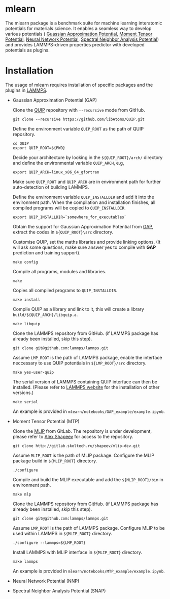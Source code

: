 # mlearn

The mlearn package is a benchmark suite for machine learning interatomic 
potentials for materials science. It enables a seamless way to develop 
various potentials (
[Guassian Approximation Potential](https://journals.aps.org/prl/abstract/10.1103/PhysRevLett.104.136403), 
[Moment Tensor Potential](https://epubs.siam.org/doi/abs/10.1137/15M1054183), 
[Neural Network Potential](https://journals.aps.org/prl/abstract/10.1103/PhysRevLett.98.146401),
[Spectral Neighbor Analysis Potential](https://www.sciencedirect.com/science/article/pii/S0021999114008353)) 
and provides LAMMPS-driven properties predictor with developed potentials as plugins.

# Installation

The usage of mlearn requires installation of specific packages and the plugins in 
[LAMMPS](https://lammps.sandia.gov/).

* Gaussian Approximation Potential (GAP)

    Clone the [QUIP](https://github.com/libAtoms/QUIP) repository with `--recursive` mode 
    from GitHub.
    ```
    git clone --recursive https://github.com/libAtoms/QUIP.git
    ```
    Define the environment variable `QUIP_ROOT` as the path of QUIP repository.
    ```
    cd QUIP
    export QUIP_ROOT=${PWD}
    ```
    Decide your architecture by looking in the `${QUIP_ROOT}/arch/` directory and define the 
    environmental variable `QUIP_ARCH`, e.g,
    ```
    export QUIP_ARCH=linux_x86_64_gfortran
    ```
    Make sure `QUIP_ROOT` and `QUIP_ARCH` are in environment path for further 
    auto-detection of building LAMMPS.
     
    Define the environment variable `QUIP_INSTALLDIR` and add it into the environment path. 
    When the compilation and installation finishes, all compiled programs will be copied 
    to `QUIP_INSTALLDIR`.
    ```
    export QUIP_INSTALLDIR=`somewhere_for_executables`
    ```
    Obtain the support for Gaussian Approximation Potential from 
    [GAP](http://www.libatoms.org/gap/gap_download.html), extract the codes in 
    `${QUIP_ROOT}\src` directory.
    
    Customise QUIP, set the maths libraries and provide linking options. (It will ask some 
    questions, make sure answer yes to compile with **GAP** prediction and training support).
    ```
    make config
    ```
    
    Compile all programs, modules and libraries.
    ```
    make
    ```
    
    Copies all compiled programs to `QUIP_INSTALLDIR`.
    ```
    make install
    ```
    
    Compile QUIP as a library and link to it, this will create a library 
    `build/${QUIP_ARCH}/libquip.a`.
    ```
    make libquip
    ```
    
    Clone the LAMMPS repository from GitHub. (if LAMMPS package has already been installed, 
    skip this step).
    ```
    git clone git@github.com:lammps/lammps.git
    ```
    
    Assume `LMP_ROOT` is the path of LAMMPS package, enable the interface neccessary to 
    use QUIP potentials in `${LMP_ROOT}/src` directory.
    ```
    make yes-user-quip
    ```
    
    The serial version of LAMMPS containing QUIP interface can then be installed. 
    (Please refer to [LAMMPS website](https://lammps.sandia.gov/) for the installation 
    of other versions.)
    ```
    make serial
    ```
    An example is provided in `mlearn/notebooks/GAP_example/example.ipynb`.

* Moment Tensor Potential (MTP)

    Clone the [MLIP](http://gitlab.skoltech.ru/shapeev/mlip-dev) from GitLab. The repository 
    is under development, please refer to [Alex Shapeev](http://www.shapeev.com) for access to
    the repository.
    ```
    git clone http://gitlab.skoltech.ru/shapeev/mlip-dev.git
    ```
    
    Assume `MLIP_ROOT` is the path of MLIP package. Configure the MLIP package build in 
    `${MLIP_ROOT}` directory.
    ```
    ./configure
    ```
    
    Compile and build the MLIP executable and add the `${MLIP_ROOT}/bin` in environment path.
    ```
    make mlp
    ```
    
    Clone the LAMMPS repository from GitHub. (if LAMMPS package has already been installed, 
    skip this step).
    ```
    git clone git@github.com:lammps/lammps.git
    ```
    
    Assume `LMP_ROOT` is the path of LAMMPS package. Configure MLIP to be used within LAMMPS
    in `${MLIP_ROOT}` directory.
    ```
    ./configure --lammps=${LMP_ROOT}
    ```
    
    Install LAMMPS with MLIP interface in `${MLIP_ROOT}` directory.
    ```
    make lammps
    ```
    An example is provided in `mlearn/notebooks/MTP_example/example.ipynb`.

* Neural Network Potential (NNP)


* Spectral Neighbor Analysis Potential (SNAP)